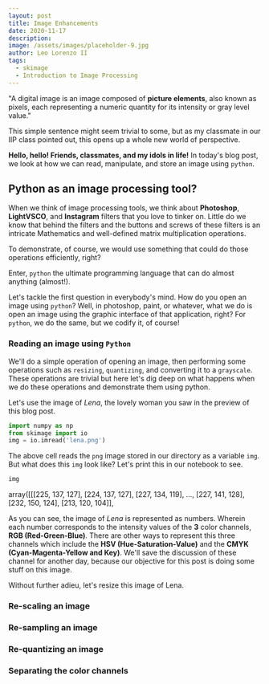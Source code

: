 ```yaml
---
layout: post
title: Image Enhancements
date: 2020-11-17
description: 
image: /assets/images/placeholder-9.jpg
author: Leo Lorenzo II
tags: 
  - skimage
  - Introduction to Image Processing
---
```


"A digital image is an image composed of **picture elements**, also known as pixels, each representing a numeric quantity for its intensity or gray level value."

This simple sentence might seem trivial to some, but as my classmate in our IIP class pointed out, this opens up a whole new world of perspective.

**Hello, hello! Friends, classmates, and my idols in life!** In today's blog post, we look at how we can read, manipulate, and store an image using `python`.

## Python as an image processing tool?

When we think of image processing tools, we think about **Photoshop**, **LightVSCO**, and **Instagram** filters that you love to tinker on. Little do we know that behind the filters and the buttons and screws of these filters is an intricate Mathematics and well-defined matrix multiplication operations.

To demonstrate, of course, we would use something that could do those operations efficiently, right?

Enter, `python` the ultimate programming language that can do almost anything (almost!).

Let's tackle the first question in everybody's mind. How do you open an image using `python`? Well, in photoshop, paint, or whatever, what we do is open an image using the graphic interface of that application, right? For `python`, we do the same, but we codify it, of course!

### Reading an image using `Python`

We'll do a simple operation of opening an image, then performing some operations such as `resizing`, `quantizing`, and converting it to a `grayscale`. These operations are trivial but here let's dig deep on what happens when we do these operations and demonstrate them using python.

Let's use the image of *Lena*, the lovely woman you saw in the preview of this blog post.

```python
import numpy as np
from skimage import io
img = io.imread('lena.png')
```

The above cell reads the `png` image stored in our directory as a variable `img`. But what does this `img` look like? Let's print this in our notebook to see.

```python
img
```
  array([[[225, 137, 127],
          [224, 137, 127],
          [227, 134, 119],
          ...,
          [227, 141, 128],
          [232, 150, 124],
          [213, 120, 104]],

As you can see, the image of *Lena* is represented as numbers. Wherein each number corresponds to the intensity values of the **3** color channels, **RGB (Red-Green-Blue)**. There are other ways to represent this three channels which include the **HSV (Hue-Saturation-Value)** and the **CMYK (Cyan-Magenta-Yellow and Key)**. We'll save the discussion of these channel for another day, because our objective for this post is doing some stuff on this image.

Without further adieu, let's resize this image of Lena.

### Re-scaling an image

### Re-sampling an image

### Re-quantizing an image

### Separating the color channels